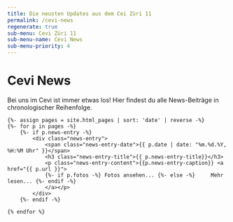 ```yaml
---
title: Die neusten Updates aus dem Cei Züri 11
permalink: /cevi-news
regenerate: true
sub-menu: Cevi Züri 11
sub-menu-name: Cevi News
sub-menu-priority: 4
---
```


# Cevi News

Bei uns im Cevi ist immer etwas los! Hier findest du alle News-Beiträge in chronologischer Reihenfolge.

<div class="news-feed">

    {%- assign pages = site.html_pages | sort: 'date' | reverse -%}
    {%- for p in pages -%}
        {%- if p.news-entry -%}
            <div class="news-entry">
                <span class="news-entry-date">{{ p.date | date: "%m.%d.%Y, %H:%M Uhr" }}</span>
                <h3 class="news-entry-title">{{ p.news-entry-title}}</h3>
                <p class="news-entry-content">{{p.news-entry-caption}} <a href="{{ p.url }}">
                {%- if p.fotos -%} Fotos ansehen... {%- else -%}     Mehr lesen... {%- endif -%}
                </a></p>
            </div>
        {%- endif -%}
    
    {% endfor %}

</div>
